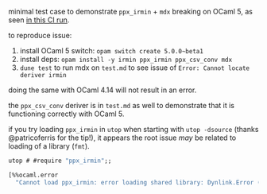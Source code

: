 minimal test case to demonstrate `ppx_irmin` + `mdx` breaking on OCaml 5, as
seen [in this CI run](https://ci.ocamllabs.io/github/mirage/irmin/commit/26bc5002367deb6f2a2c887a586085e8d1cd675f/variant/debian-11-5.0_opam-2.1).

to reproduce issue:

1. install OCaml 5 switch: `opam switch create 5.0.0~beta1`
1. install deps: `opam install -y irmin ppx_irmin ppx_csv_conv mdx`
1. `dune test` to run mdx on `test.md` to see issue of `Error: Cannot locate
   deriver irmin`

doing the same with OCaml 4.14 will not result in an error.

the `ppx_csv_conv` deriver is in `test.md` as well to demonstrate that it is
functioning correctly with OCaml 5.


if you try loading `ppx_irmin` in `utop` when starting with `utop -dsource`
(thanks @patricoferris for the tip!), it appears the root issue _may_ be related
to loading of a library (`fmt`).

<!-- $MDX skip -->
```ocaml
utop # #require "ppx_irmin";;

[%%ocaml.error
  "Cannot load ppx_irmin: error loading shared library: Dynlink.Error (Dynlink.Cannot_open_dll \"Failure(\\\"/home/metanivek/.opam/5.0.0~beta1/lib/fmt/fmt.cmxs: cannot open shared object file: No such file or directory\\\")\")"];;
```



